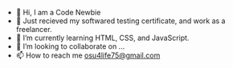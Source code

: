 - 👋 Hi, I am a Code Newbie 
- 👀 Just recieved my softwared testing certificate, and work as a freelancer. 
- 🌱 I’m currently learning HTML, CSS, and JavaScript. 
- 💞️ I’m looking to collaborate on ...
- 📫 How to reach me osu4life75@gmail.com

<!---
osu4life75/osu4life75 is a ✨ special ✨ repository because its `README.md` (this file) appears on your GitHub profile.
You can click the Preview link to take a look at your changes.
--->
